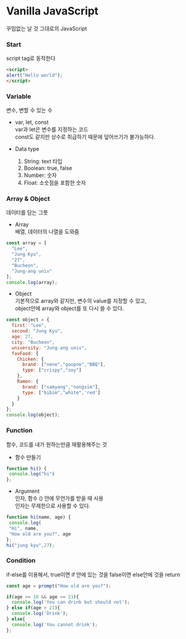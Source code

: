 # Vanilla JavaScript
꾸밈없는 날 것 그대로의 JavaScript

### Start
script tag로 동작한다
```html
<script>
alert("Hello world");
</script>
```

### Variable
변수, 변할 수 있는 수
  * var, let, const   
  var과 let은 변수를 지정하는 코드   
  const도 같지만 상수로 취급하기 때문에 덮어쓰기가 불가능하다.
  
  * Data type   
    1. String: text 타입   
    2. Boolean: true, false
    3. Number: 숫자
    4. Float: 소숫점을 포함한 숫자
    
### Array & Object
데이터를 담는 그릇
  * Array   
  배열, 데이터의 나열을 도와줌
```js
const array = [
  "Lee",
  "Jung Kyu",
  "27",
  "Bucheon",
  "Jung-ang univ"
];
console.log(array);
```
  * Object   
  기본적으로 array와 같지만, 변수의 value를 지정할 수 있고,   
  object안에 array와 object를 또 다시 쓸 수 있다.
```js
const object = {
  first: "Lee",
  second: "Jung Kyu",
  age: 27,
  city: "Bucheon",
  university: "Jung-ang univ",
  favFood: {
    Chicken: {
      brand: ["nene","goopne","BBQ"],
      type: ["crispy","soy"]
    },
    Ramen: {
      brand: ["samyang","nongsim"],
      type: ["bibim","white",'red']
    }
  }
};
console.log(object);
```

### Function
함수, 코드를 내가 원하는만큼 재활용해주는 것

 * 함수 만들기   
 ```js
 function hi() {
  console.log("hi")
 };
 ```
 * Argument   
 인자, 함수 () 안에 무언가를 받을 때 사용   
 인자는 무제한으로 사용할 수 있다.
```js
function hi(name, age) {
 console.log(
 "Hi", name,
 "How old are you?", age
};
hi("jung kyu",27);
```
  
### Condition
if-else를 이용해서, true이면 if 안에 있는 것을 false이면 else안에 것을 return
```js
const age = prompt("How old are you?");

if(age >= 18 && age <= 21){
  console.log('You can drink but should not');
} else if(age > 21){
  console.log('Drink');
} else{
  console.log('You cannot drink');
};
```

